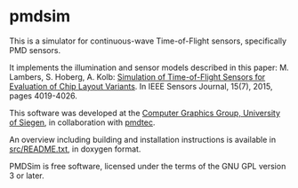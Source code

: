 pmdsim
======

This is a simulator for continuous-wave Time-of-Flight sensors, specifically
PMD sensors.

It implements the illumination and sensor models described in this paper:
M. Lambers, S. Hoberg, A. Kolb: [Simulation of Time-of-Flight Sensors for Evaluation of
Chip Layout Variants](http://ieeexplore.ieee.org/xpl/articleDetails.jsp?reload=true&arnumber=7054461).
In IEEE Sensors Journal, 15(7), 2015, pages 4019-4026.

This software was developed at the [Computer Graphics Group, University of
Siegen](http://www.cg.informatik.uni-siegen.de),
in collaboration with [pmdtec](http://pmdtec.com).

An overview including building and installation instructions is available in
[src/README.txt](https://github.com/marlam/pmdsim/blob/master/src/README.txt),
in doxygen format.

PMDSim is free software, licensed under the terms of the GNU GPL version 3 or
later.
